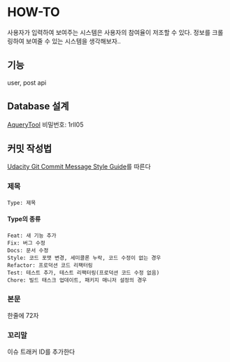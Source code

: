 # HOW-TO

사용자가 입력하여 보여주는 시스템은 사용자의 참여율이 저조할 수 있다.
정보를 크롤링하여 보여줄 수 있는 시스템을 생각해보자..

## 기능 

user, post api

## Database 설계

[AqueryTool](http://aquerytool.com:80/aquerymain/index/?rurl=a6df64f2-b8ee-4381-8bc0-33f1e7cba7f1)
비밀번호: 1rll05

## 커밋 작성법

[Udacity Git Commit Message Style Guide](https://udacity.github.io/git-styleguide/)를 따른다

### 제목

`Type: 제목`

#### Type의 종류
```text
Feat: 새 기능 추가
Fix: 버그 수정
Docs: 문서 수정
Style: 코드 포맷 변경, 세미콜론 누락, 코드 수정이 없는 경우
Refactor: 프로덕션 코드 리팩터링
Test: 테스트 추가, 테스트 리팩터링(프로덕션 코드 수정 없음)
Chore: 빌드 태스크 업데이트, 패키지 매니저 설정의 경우
```

### 본문

한줄에 72자

### 꼬리말

이슈 트래커 ID를 추가한다

